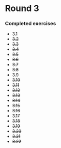 # Round 3

### Completed exercises


* ~~3.1~~
* ~~3.2~~
* ~~3.3~~
* ~~3.4~~
* ~~3.5~~
* ~~3.6~~
* ~~3.7~~
* ~~3.8~~
* ~~3.9~~
* ~~3.10~~
* ~~3.11~~
* ~~3.12~~
* ~~3.13~~
* ~~3.14~~
* ~~3.15~~
* ~~3.16~~
* ~~3.17~~
* ~~3.18~~
* ~~3.19~~
* ~~3.20~~
* ~~3.21~~
* ~~3.22~~
